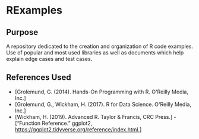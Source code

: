 # RExamples
## Purpose
A repository dedicated to the creation and organization of R code examples. Use of popular and most used libraries as well as documents which help explain edge cases and test cases.

## References Used
- [Grolemund, G. (2014). Hands-On Programming with R. O'Reilly Media, Inc.]
- [Grolemund, G., Wickham, H. (2017). R for Data Science. O'Reilly Media, Inc.]
- [Wickham, H. (2019). Advanced R. Taylor & Francis, CRC Press.]
-[“Function Reference.” ggplot2, https://ggplot2.tidyverse.org/reference/index.html.]
